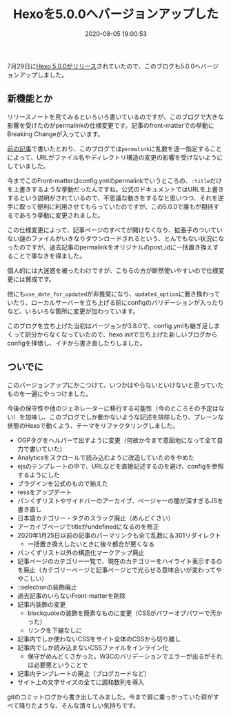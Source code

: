 ﻿---
title: Hexoを5.0.0へバージョンアップした
date: 2020-08-05 19:00:53
post_id: 8fwxzj
categories:
  - 雑記
tags:
---

7月29日に[Hexo 5.0.0がリリース](https://hexo.io/news/2020/07/29/hexo-5-released/)されていたので、このブログも5.0.0へバージョンアップしました。

<!-- more -->

## 新機能とか

リリースノートを見てみるといろいろ書いているのですが、このブログで大きな影響を受けたのがpermalinkの仕様変更です。記事のfront-matterでの挙動にBreaking Changeが入っています。

[前の記事](/post/4yx1we/)で書いたとおり、このブログでは`permalink`に乱数を逐一指定することによって、URLがファイル名やディレクトリ構造の変更の影響を受けないようにしていました。

今までこのFront-matterはconfig.ymlのpermalinkでいうところの、`:title`だけを上書きするような挙動だったんですね。公式のドキュメントではURLを上書きするという説明がされているので、不思議な動きをするなと思いつつ、それを逆手に取って便利に利用させてもらっていたのですが、この5.0.0で誰もが期待するであろう挙動に変更されました。

この仕様変更によって、記事ページのすべてが開けなくなり、拡張子のついていない謎のファイルがいきなりダウンロードされるという、とんでもない状況になったのですが、過去記事のpermalinkをオリジナルのpost_idに一括置き換えすることで事なきを得ました。

個人的には大迷惑を被ったわけですが、こちらの方が断然使いやすいので仕様変更には賛成です。

他にも`use_date_for_updated`が非推奨になり、`updated_option`に置き換わっていたり、ローカルサーバーを立ち上げる前にconfigのバリデーションが入ったりなど、いろいろな箇所に変更が加わっています。

このブログを立ち上げた当初はバージョンが3.8.0で、config.ymlも継ぎ足しまくって訳分からなくなっていたので、hexo initで立ち上げた新しいブログからconfigを拝借し、イチから書き直したりしました。


## ついでに

このバージョンアップにかこつけて、いつかはやらないといけないと思っていたものを一遍にやっつけました。

今後の保守性や他のジェネレーターに移行する可能性（今のところその予定はない）を加味し、このブログでしか動かないような記述を排除したり、プレーンな状態のHexoで動くよう、テーマをリファクタリングしました。

- OGPタグをヘルパーで出すように変更（何故か今まで意固地になって全て自力で書いていた）
- Analyticsをスクロールで読み込むように改造していたのをやめた
- ejsのテンプレートの中で、URLなどを直接記述するのを避け、configを参照するようにした
- プラグインを公式のもので揃えた
- ressをアップデート
- パンくずリストやサイドバーのアーカイブ、ページャーの闇が深すぎるJSを書き直し
- 日本語カテゴリー・タグのスラッグ廃止（めんどくさい）
- アーカイブページでtitleがundefinedになるのを修正
- 2020年1月25日以前の記事のパーマリンクも全て乱数に＆301リダイレクト
  - 一括置き換えしたいときに後々都合が悪くなる
- パンくずリスト以外の構造化マークアップ廃止
- 記事ページのカテゴリー一覧で、現在のカテゴリーをハイライト表示するのを廃止（カテゴリーページと記事ページとで光らせる意味合いが変わってややこしい）
- ::selectionの装飾廃止
- 過去記事のいらないFront-matterを削除
- 記事内装飾の変更
  - blockquoteの装飾を簡素なものに変更（CSSがパワーオブパワーで汚かった）
  - リンクを下線なしに
- 記事内でしか使わないCSSをサイト全体のCSSから切り離し
- 記事内でしか読み込まないCSSファイルをインライン化
  - 保守がめんどくさかった。W3Cのバリデーションでエラーが出るがそれは必要悪ということで
- 記事内テンプレートの廃止（ブログカードなど）
- サイト上の文字サイズの全てに調和数列を導入

gitのコミットログから書き出してみました。今まで肩に乗っかっていた荷がすべて降りたような、そんな清々しい気持ちです。
